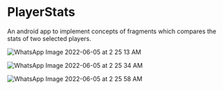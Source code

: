 # PlayerStats
An android app to implement concepts of fragments which compares the stats of two selected players.

![WhatsApp Image 2022-06-05 at 2 25 13 AM](https://user-images.githubusercontent.com/67964674/172025379-6302558a-70b1-45e1-8615-adc92d0bcd58.jpeg)

![WhatsApp Image 2022-06-05 at 2 25 34 AM](https://user-images.githubusercontent.com/67964674/172025387-ae57af14-01bc-43c3-94d7-3de37bcde56f.jpeg)

![WhatsApp Image 2022-06-05 at 2 25 58 AM](https://user-images.githubusercontent.com/67964674/172025412-54403dcd-81b6-4128-afae-752059cf404c.jpeg)

